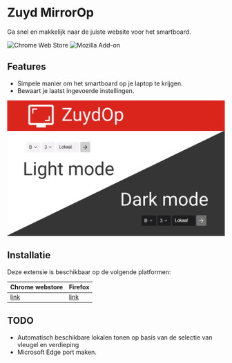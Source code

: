 # Zuyd MirrorOp

Ga snel en makkelijk naar de juiste website voor het smartboard.

![Chrome Web Store](https://img.shields.io/chrome-web-store/v/cjnhfanldejdcbepeobokiciojhbbgmk?color=informational&label=Chrome%20web%20store&logo=Google-Chrome&style=for-the-badge)
![Mozilla Add-on](https://img.shields.io/amo/v/zuydop?color=informational&logo=firefox&style=for-the-badge)

## Features

- Simpele manier om het smartboard op je laptop te krijgen.
- Bewaart je laatst ingevoerde instellingen.

![screenshot](/images/Screenshot_1.png)

## Installatie

Deze extensie is beschikbaar op de volgende platformen:

| Chrome webstore                                                                           | Firefox                                                     |
| ----------------------------------------------------------------------------------------- | ----------------------------------------------------------- |
| [link](https://chrome.google.com/webstore/detail/zuydop/cjnhfanldejdcbepeobokiciojhbbgmk) | [link](https://addons.mozilla.org/nl/firefox/addon/zuydop/) |

## TODO

- Automatisch beschikbare lokalen tonen op basis van de selectie van vleugel en verdieping
- Microsoft Edge port maken.
